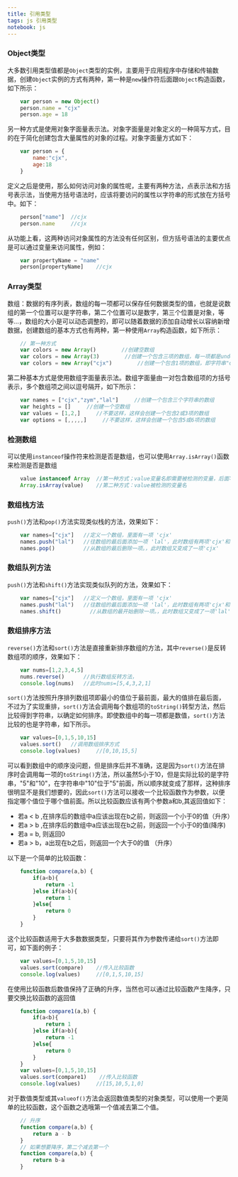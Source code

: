 ```yaml
---
title: 引用类型
tags: js 引用类型
notebook: js
---
```


### Object类型
  大多数引用类型值都是`Object`类型的实例，主要用于应用程序中存储和传输数据，创建`Object`实例的方式有两种，第一种是`new`操作符后面跟`Object`构造函数，如下所示： 
```javascript
    var person = new Object()
    person.name = "cjx"
    person.age = 18
```
另一种方式是使用对象字面量表示法。对象字面量是对象定义的一种简写方式，目的在于简化创建包含大量属性的对象的过程。对象字面量方式如下：
```javascript
    var person = {
        name:"cjx",
        age:18
    }
```
定义之后是使用，那么如何访问对象的属性呢，主要有两种方法，点表示法和方括号表示法，当使用方括号语法时，应该将要访问的属性以字符串的形式放在方括号中。如下：
```javascript
    person["name"]  //cjx
    person.name     //cjx
```
从功能上看，这两种访问对象属性的方法没有任何区别，但方括号语法的主要优点是可以通过变量来访问属性，例如：
```javascript
    var propertyName = "name"
    person[propertyName]    //cjx
```

### Array类型
数组：数据的有序列表，数组的每一项都可以保存任何数据类型的值，也就是说数组的第一个位置可以是字符串，第二个位置可以是数字，第三个位置是对象，等等...，数组的大小是可以动态调整的，即可以随着数据的添加自动增长以容纳新增数据，创建数组的基本方式也有两种，第一种使用`Array`构造函数，如下所示：      
```javascript
    // 第一种方式
    var colors = new Array()        //创建空数组
    var colors = new Array(3)        //创建一个包含三项的数组，每一项都是undefined
    var colors = new Array("cjx")        //创建一个包含1项的数组，即字符串"cjx"的数组
```
第二种基本方式是使用数组字面量表示法。数组字面量由一对包含数组项的方括号表示，多个数组项之间以逗号隔开，如下所示：      
```javascript
    var names = ["cjx","zym","lal"]     //创建一个包含三个字符串的数组
    var heights = []     //创建一个空数组
    var values = [1,2,]     //不要这样，这样会创建一个包含2或3项的数组
    var options = [,,,,,]     //不要这样，这样会创建一个包含5或6项的数组
```

### 检测数组
可以使用`instanceof`操作符来检测是否是数组，也可以使用`Array.isArray()`函数来检测是否是数组
```javascript
    value instanceof Array  //第一种方式；value变量名即需要被检测的变量，后面写法固定
    Array.isArray(value)    //第二种方式：value被检测的变量名
```

### 数组栈方法
`push()`方法和`pop()`方法实现类似栈的方法，效果如下：
```javascript
    var names=["cjx"]   //定义一个数组，里面有一项 'cjx'
    names.push("lal")   //往数组的最后面添加一项 'lal'，此时数组有两项'cjx'和'lal'
    names.pop()         //从数组的最后删除一项。，此时数组又变成了一项'cjx'
```
### 数组队列方法
`push()`方法和`shift()`方法实现类似队列的方法，效果如下：
```javascript
    var names=["cjx"]   //定义一个数组，里面有一项 'cjx'
    names.push("lal")   //往数组的最后面添加一项 'lal'，此时数组有两项'cjx'和'lal'
    names.shift()         //从数组的最开始删除一项。，此时数组又变成了一项'lal'
```

### 数组排序方法
`reverse()`方法和`sort()`方法是直接重新排序数组的方法，其中`reverse()`是反转数组项的顺序，效果如下：
```javascript
    var nums=[1,2,3,4,5]   
    nums.reverse()      //执行数组反转方法，
    console.log(nums)   //此时nums=[5,4,3,2,1]
```
`sort()`方法按照升序排列数组项即最小的值位于最前面，最大的值排在最后面，不过为了实现重排，`sort()`方法会调用每个数组项的`toString()`转型方法，然后比较得到字符串，以确定如何排序。即使数组中的每一项都是数值，`sort()`方法比较的也是字符串，如下所示。      
```javascript
    var values=[0,1,5,10,15]
    values.sort()   //调用数组排序方式
    console.log(values)     //[0,10,15,5]
```
可以看到数组中的顺序没问题，但是排序后并不准确，这是因为`sort()`方法在排序时会调用每一项的`toString()`方法，所以虽然5小于10，但是实际比较的是字符串，"5"和"10"，在字符串中"10"位于"5"前面，所以顺序就变成了那样，这种排序很明显不是我们想要的，因此`sort()`方法可以接收一个比较函数作为参数，以便指定哪个值位于哪个值前面。所以比较函数应该有两个参数a和b,其返回值如下：
  - 若a < b ,在排序后的数组中a应该出现在b之前，则返回一个小于0的值（升序）
  - 若a > b ,在排序后的数组中a应该出现在b之前，则返回一个小于0的值(降序)
  - 若a = b, 则返回0
  - 若a > b，a出现在b之后，则返回一个大于0的值 （升序）     

以下是一个简单的比较函数：
```javascript
    function compare(a,b) {
        if(a<b){
            return -1
        }else if(a>b){
            return 1
        }else{
            return 0
        }
    }
```
这个比较函数适用于大多数数据类型，只要将其作为参数传递给`sort()`方法即可，如下面的例子：
```javascript
    var values=[0,1,5,10,15]
    values.sort(compare)    //传入比较函数
    console.log(values)     //[0,1,5,10,15]
```
在使用比较函数后数值保持了正确的升序，当然也可以通过比较函数产生降序，只要交换比较函数的返回值
```javascript
    function compare1(a,b) {
        if(a<b){
            return 1
        }else if(a>b){
            return -1
        }else{
            return 0
        }
    }
    var values=[0,1,5,10,15]
    values.sort(compare1)    //传入比较函数
    console.log(values)     //[15,10,5,1,0]
```
对于数值类型或其`valueof()`方法会返回数值类型的对象类型，可以使用一个更简单的比较函数，这个函数之选哦第一个值减去第二个值。
```javascript
    // 升序
    function compare(a,b) {  
        return a - b
    }
    // 如果想要降序，第二个减去第一个
    function compare(a,b) {  
        return b-a
    }
```


  


